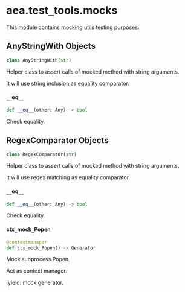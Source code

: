 <a id="aea.test_tools.mocks"></a>

# aea.test`_`tools.mocks

This module contains mocking utils testing purposes.

<a id="aea.test_tools.mocks.AnyStringWith"></a>

## AnyStringWith Objects

```python
class AnyStringWith(str)
```

Helper class to assert calls of mocked method with string arguments.

It will use string inclusion as equality comparator.

<a id="aea.test_tools.mocks.AnyStringWith.__eq__"></a>

#### `__`eq`__`

```python
def __eq__(other: Any) -> bool
```

Check equality.

<a id="aea.test_tools.mocks.RegexComparator"></a>

## RegexComparator Objects

```python
class RegexComparator(str)
```

Helper class to assert calls of mocked method with string arguments.

It will use regex matching as equality comparator.

<a id="aea.test_tools.mocks.RegexComparator.__eq__"></a>

#### `__`eq`__`

```python
def __eq__(other: Any) -> bool
```

Check equality.

<a id="aea.test_tools.mocks.ctx_mock_Popen"></a>

#### ctx`_`mock`_`Popen

```python
@contextmanager
def ctx_mock_Popen() -> Generator
```

Mock subprocess.Popen.

Act as context manager.

:yield: mock generator.

